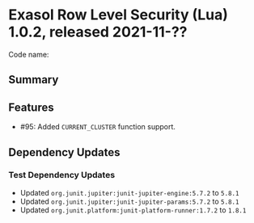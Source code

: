 # Exasol Row Level Security (Lua) 1.0.2, released 2021-11-??

Code name: 

## Summary

## Features

* #95: Added `CURRENT_CLUSTER` function support.

## Dependency Updates

### Test Dependency Updates

* Updated `org.junit.jupiter:junit-jupiter-engine:5.7.2` to `5.8.1`
* Updated `org.junit.jupiter:junit-jupiter-params:5.7.2` to `5.8.1`
* Updated `org.junit.platform:junit-platform-runner:1.7.2` to `1.8.1`
